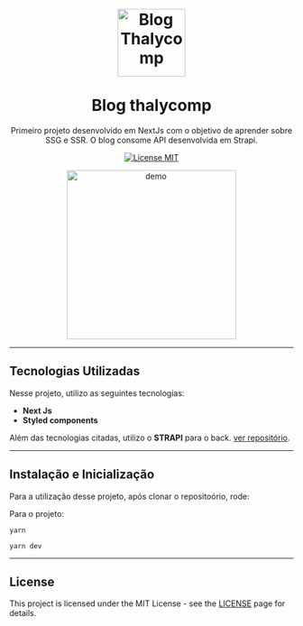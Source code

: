 <h1 align="center">
<br>
  <img src="https://i.ibb.co/7kB7v1G/blob-2-1-1.png" alt="Blog Thalycomp" width="120">
<br>
<br>
Blog thalycomp
</h1>

<p align="center">Primeiro projeto desenvolvido em NextJs com o objetivo de aprender sobre SSG e SSR. O blog consome API desenvolvida em Strapi. 
</p>
</p>

<p align="center">
  <a href="https://opensource.org/licenses/MIT">
    <img src="https://img.shields.io/badge/License-MIT-blue.svg" alt="License MIT">
  </a>
</p>

[//]: # (Add your gifs/images here:)
<div  align="center">
  <img src="https://i.ibb.co/5L8Vy6V/blog-1blog-1.png" alt="demo" height="300">
</div>

<hr />

## Tecnologias Utilizadas
[//]: # (Add the features of your project here:)
Nesse projeto, utilizo as seguintes tecnologias:

- **Next Js**
- **Styled components**

Além das tecnologias citadas, utilizo o **STRAPI** para o back. [ver repositório](https://github.com/thalycomp/blog-strapi-thalycomp).

<hr />

## Instalação e Inicialização

Para a utilização desse projeto, após clonar o repositoório, rode:

Para o projeto:

```
yarn
```
```
yarn dev
```


<hr />

## License

This project is licensed under the MIT License - see the [LICENSE](https://opensource.org/licenses/MIT) page for details.
